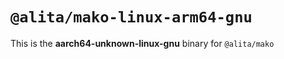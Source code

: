 # `@alita/mako-linux-arm64-gnu`

This is the **aarch64-unknown-linux-gnu** binary for `@alita/mako`
